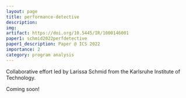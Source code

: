 ```yaml
---
layout: page
title: performance-detective
description: 
img:
artifact: https://doi.org/10.5445/IR/1000146001
paper1: schmid2022perfdetective
paper1_description: Paper @ ICS 2022
importance: 2
category: program analysis
---
```


Collaborative effort led by Larissa Schmid from the Karlsruhe Institute of Technology.

Coming soon!

